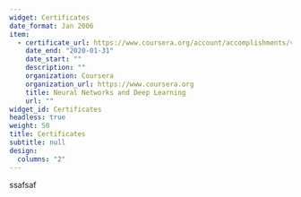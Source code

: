 ```yaml
---
widget: Certificates
date_format: Jan 2006
item:
  - certificate_url: https://www.coursera.org/account/accomplishments/verify/47YC69N2PPXW?utm_campaign=sharing_cta&utm_content=cert_image&utm_medium=certificate&utm_product=course&utm_source=link
    date_end: "2020-01-31"
    date_start: ""
    description: ""
    organization: Coursera
    organization_url: https://www.coursera.org
    title: Neural Networks and Deep Learning
    url: ""
widget_id: Certificates
headless: true
weight: 50
title: Certificates
subtitle: null
design:
  columns: "2"
---
```

ssafsaf
